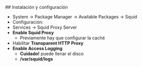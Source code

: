 ## Instalación y configuración

- System → Package Manager → Available Packages → Squid
- Configuración:
 - Services → Squid Proxy Server
 - **Enable Squid Proxy**
   - Previamente hay que configurar la caché
 - Habilitar **Transparent HTTP Proxy**
 - **Enable Access Logging**
   - **Cuidado!**<!-- .element:  style="color:#ff2c2d;" --> puede llenar el disco
   - **/var/squid/logs**
